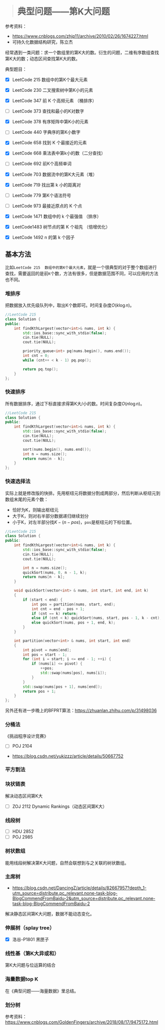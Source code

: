> # 典型问题——第K大问题

参考资料：

* https://www.cnblogs.com/zhjp11/archive/2010/02/26/1674227.html
* 可持久化数据结构研究，陈立杰

经常遇到一类问题：求一个数组里的第K大的数。衍生的问题，二维有序数组查找第K大的数；动态区间查找第K大的数。

典型题目：

- [x] LeetCode 215  数组中的第K个最大元素
- [x] LeetCode 230 二叉搜索树中第K小的元素  
- [x] LeetCode  347 前 K 个高频元素  （桶排序）
- [ ] LeetCode  373 查找和最小的K对数字
- [x] LeetCode 378 有序矩阵中第K小的元素
- [ ] LeetCode 440 字典序的第K小数字  
- [x] LeetCode  658 找到 K 个最接近的元素  
- [x] LeetCode  668 乘法表中第k小的数（二分查找）  
- [ ] LeetCode  692 前K个高频单词   
- [x] LeetCode  703 数据流中的第K大元素（堆）
- [x] LeetCode  719 找出第 k 小的距离对
- [ ] LeetCode  779 第K个语法符号
- [ ] LeetCode  973 最接近原点的 K 个点  
- [x] LeetCode  1471 数组中的 k 个最强值  （排序）
- [x] LeetCode1483 树节点的第 K 个祖先  （倍增优化）
- [x]  LeetCode  1492 n 的第 k 个因子



## 基本方法

比如`LeetCode 215  数组中的第K个最大元素`，就是一个很典型的对于整个数组进行查找，需要返回的是前`K`个数，方法有很多，但是数据范围不同，可以应用的方法也不同。



### 堆排序

把数据放入优先级队列中，取出K个数即可。时间复杂度$O(k \log n)$。

```c++
//LeetCode 215
class Solution {
public:
    int findKthLargest(vector<int>& nums, int k) {
        std::ios_base::sync_with_stdio(false);
        cin.tie(NULL);
        cout.tie(NULL);

        priority_queue<int> pq(nums.begin(), nums.end());
        int cnt = 0;
        while (cnt++ < k - 1) pq.pop();

        return pq.top();        
    }
};
```

### 快速排序

所有数据排序，通过下标直接求得第K大/小的数。时间复杂度$O(n \log n)$。

```c++
//LeetCode 215
class Solution {
public:
    int findKthLargest(vector<int>& nums, int k) {
        std::ios_base::sync_with_stdio(false);
        cin.tie(NULL);
        cout.tie(NULL);

        sort(nums.begin(), nums.end());
        int n = nums.size();
        return nums[n - k];       
    }
};
```

### 快速选择法

实际上就是修改版的快排。先用枢纽元将数据分割成两部分，然后判断从枢纽元到数组末尾的元素个数：

* 恰好为K，则输出枢纽元
* 大于K，则对右半部分数据递归继续划分
* 小于K，对左半部分找$K - (n - pos)$，`pos`是枢纽元的下标位置。

```c++
//LeetCode 215
class Solution {
public:
    int findKthLargest(vector<int>& nums, int k) {
        std::ios_base::sync_with_stdio(false);
        cin.tie(NULL);
        cout.tie(NULL);

        int n = nums.size();
        quickSort(nums, 0, n - 1, k);
        return nums[n - k];     
    }

    void quickSort(vector<int> & nums, int start, int end, int k)
    {
        if (start < end) {
            int pos = partition(nums, start, end);
            int cnt = end - pos + 1;
            if (cnt == k) return;
            else if (cnt < k) quickSort(nums, start, pos - 1, k - cnt);
            else quickSort(nums, pos + 1, end, k);
        }
    }

    int partition(vector<int> & nums, int start, int end)
    {
        int pivot = nums[end];
        int pos = start - 1;
        for (int i = start; i <= end - 1; ++i) {
            if (nums[i] <= pivot) {
                ++pos;
                std::swap(nums[pos], nums[i]);
            }
        }
        std::swap(nums[pos + 1], nums[end]);
        return pos + 1;
    }
};
```

另外还有进一步晚上的BFPRT算法：https://zhuanlan.zhihu.com/p/31498036

### 分桶法

《挑战程序设计竞赛》

- [ ] POJ 2104

* https://blog.csdn.net/yukizzz/article/details/50667752

### 平方割法





### 块状链表

解决动态区间第K大

- [ ] ZOJ 2112 Dynamic Rankings（动态区间第K大）



### 线段树

- [ ] HDU 2852
- [ ] POJ 2985

### 树状数组

能用线段树解决第K大问题，自然会联想到与之关联的树状数组。

### 主席树

* https://blog.csdn.net/DancingZ/article/details/82667957?depth_1-utm_source=distribute.pc_relevant.none-task-blog-BlogCommendFromBaidu-2&utm_source=distribute.pc_relevant.none-task-blog-BlogCommendFromBaidu-2

解决静态区间第K大问题，数据不能动态变化。

### 伸展树（splay tree）

- [x] 洛谷-P1801 黑匣子



### 线性基（第K大异或和）

第K大问题与位运算的结合



### 海量数据top K

在《典型问题——海量数据》里总结。



### 划分树

参考资料：https://www.cnblogs.com/GoldenFingers/archive/2018/08/17/9475172.html















